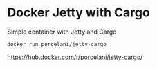 # Docker Jetty with Cargo

Simple container with Jetty and Cargo

```
docker run porcelani/jetty-cargo
```

https://hub.docker.com/r/porcelani/jetty-cargo/
